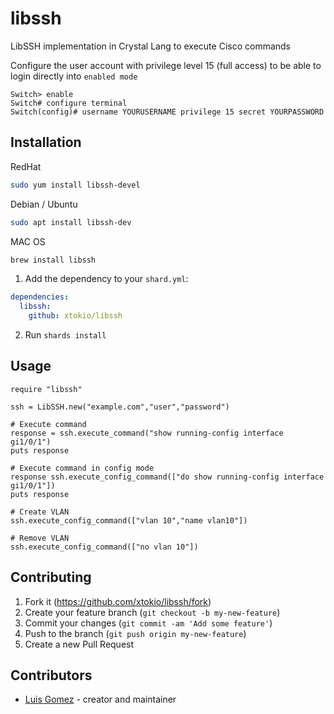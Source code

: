 # libssh

LibSSH implementation in Crystal Lang to execute Cisco commands

Configure the user account with privilege level 15 (full access) to be able to login directly into `enabled mode`
```
Switch> enable
Switch# configure terminal
Switch(config)# username YOURUSERNAME privilege 15 secret YOURPASSWORD
```

## Installation

RedHat
```bash
sudo yum install libssh-devel
```

Debian / Ubuntu
```bash
sudo apt install libssh-dev
```

MAC OS
```bash
brew install libssh
```

1. Add the dependency to your `shard.yml`:

  ```yaml
  dependencies:
    libssh:
      github: xtokio/libssh
  ```

2. Run `shards install`

## Usage

```crystal
require "libssh"

ssh = LibSSH.new("example.com","user","password")

# Execute command
response = ssh.execute_command("show running-config interface gi1/0/1")
puts response

# Execute command in config mode
response ssh.execute_config_command(["do show running-config interface gi1/0/1"])
puts response

# Create VLAN
ssh.execute_config_command(["vlan 10","name vlan10"])

# Remove VLAN
ssh.execute_config_command(["no vlan 10"])
```

## Contributing

1. Fork it (<https://github.com/xtokio/libssh/fork>)
2. Create your feature branch (`git checkout -b my-new-feature`)
3. Commit your changes (`git commit -am 'Add some feature'`)
4. Push to the branch (`git push origin my-new-feature`)
5. Create a new Pull Request

## Contributors

- [Luis Gomez](https://github.com/xtokio) - creator and maintainer
